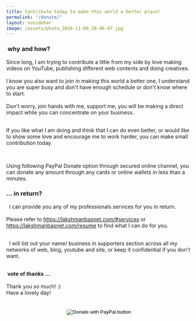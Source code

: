 ```yaml
---
title: Contribute today to make this world a better place!
permalink: "/donate/"
layout: nosidebar
image: /assets/photo_2016-11-09_20-46-47.jpg
---
```


<div class="row">
  <div class="col-md-6">
    <div class="panel panel-default">
       <div class="panel-heading">
         <h3 class="panel-title"><i class="fa fa-question" aria-hidden="true"></i>
&nbsp;why and how?</h3>
       </div>
  <div class="panel-body">
    Since long, I am trying to contribute a little from my side by love making videos on YouTube, publishing different web contents and doing creatives. 
    <br><br>
    I know you also want to join in making this world a better one, I understand you are super busy and don't have enough schedule or don't know where to start. <br><br>
    Don't worry, join hands with me, support me, you will be making a direct impact while you can concentrate on your business. <br><br>

<i class="fa fa-hand-o-right" aria-hidden="true"></i>
 If you like what I am doing and think that I can do even better, or would like to show some love and encourage me to work harder, you can make small contribution today.<br>

<br>

<i class="fa fa-hand-o-right" aria-hidden="true"></i>
 Using following PayPal Donate option through secured online channel, you can donate any amount through any cards or online wallets in less than a minutes.
  </div>
</div>
</div>

<div class="col-md-6">
    <div class="panel panel-default">
       <div class="panel-heading">
         <h3 class="panel-title"><i class="fa fa-retweet" aria-hidden="true"></i>
 ... in return?</h3>
       </div>
      
  <div class="panel-body">
 <i class="fa fa-check" aria-hidden="true"></i>&nbsp; I can provide you any of my professionals services for you in return.<br><br> Please refer to <a href="https://lakshmanbasnet.com/#services">https://lakshmanbasnet.com/#services</a> or <a href="https://lakshmanbasnet.com/resume">https://lakshmanbasnet.com/resume</a> to find what I can do for you.<br><br>

<i class="fa fa-check" aria-hidden="true"></i>&nbsp; I will list out your name/ business in supporters section across all my networks of web, blog, youtube and site, or keep it confidential if you don't want.<br><br>

<b><i class="fa fa-heart-o" aria-hidden="true"></i>&nbsp;vote of thanks ... <i class="fa fa-heart-o" aria-hidden="true"></i></b>
    <br><br>
    Thank you so much! :)<br>
Have a lovely day! 
    </div>
    </div>
    </div>
    </div>
    

<div class="jumotron" style="text-align:center;margin:34px;">
<form action="https://www.paypal.com/cgi-bin/webscr" method="post" target="_top">
<input type="hidden" name="cmd" value="_donations" />
<input type="hidden" name="business" value="S3LWXHKVEUTLW" />
<input type="hidden" name="currency_code" value="USD" />
<input type="image" src="https://www.paypalobjects.com/en_AU/i/btn/btn_donateCC_LG.gif" border="0" name="submit" title="PayPal - The safer, easier way to pay online!" alt="Donate with PayPal button" />
<img alt="" border="0" src="https://www.paypal.com/en_AU/i/scr/pixel.gif" width="1" height="1" />
</form>
                                                                                              </div>







